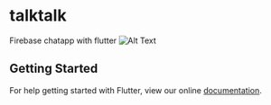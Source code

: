 # talktalk

Firebase chatapp with flutter
![Alt Text](https://firebasestorage.googleapis.com/v0/b/bookoo-89f6c.appspot.com/o/96tCOfASim.gif?alt=media&token=81210cbe-bbd4-4fa4-9367-ad6951fbd6b0)

## Getting Started

For help getting started with Flutter, view our online
[documentation](https://flutter.io/).
